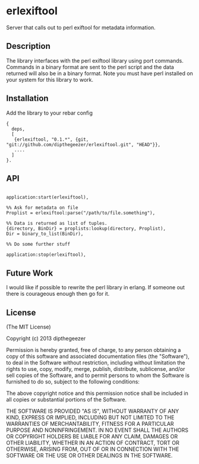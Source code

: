 erlexiftool
===========

Server that calls out to perl exiftool for metadata information.

## Description

The library interfaces with the perl exiftool library using port commands.
Commands in a binary format are sent to the perl script and the data returned
will also be in a binary format. Note you must have perl installed on your system
for this library to work.

## Installation

Add the library to your rebar config

```
{
  deps,
  [
   {erlexiftool, "0.1.*", {git, "git://github.com/dipthegeezer/erlexiftool.git", "HEAD"}},
   ....
  ]
}.

```

## API

```

application:start(erlexiftool),

%% Ask for metadata on file
Proplist = erlexiftool:parse("/path/to/file.something"),

%% Data is returned as list of tuples.
{directory, BinDir} = proplists:lookup(directory, Proplist),
Dir = binary_to_list(BinDir),

%% Do some further stuff

application:stop(erlexiftool),

```

## Future Work

I would like if possible to rewrite the perl library in erlang. If someone
out there is courageous enough then go for it.

## License

(The MIT License)

Copyright (c) 2013 dipthegeezer

Permission is hereby granted, free of charge, to any person obtaining
a copy of this software and associated documentation files (the
"Software"), to deal in the Software without restriction, including
without limitation the rights to use, copy, modify, merge, publish,
distribute, sublicense, and/or sell copies of the Software, and to
permit persons to whom the Software is furnished to do so, subject to
the following conditions:

The above copyright notice and this permission notice shall be
included in all copies or substantial portions of the Software.

THE SOFTWARE IS PROVIDED "AS IS", WITHOUT WARRANTY OF ANY KIND,
EXPRESS OR IMPLIED, INCLUDING BUT NOT LIMITED TO THE WARRANTIES OF
MERCHANTABILITY, FITNESS FOR A PARTICULAR PURPOSE AND
NONINFRINGEMENT. IN NO EVENT SHALL THE AUTHORS OR COPYRIGHT HOLDERS BE
LIABLE FOR ANY CLAIM, DAMAGES OR OTHER LIABILITY, WHETHER IN AN ACTION
OF CONTRACT, TORT OR OTHERWISE, ARISING FROM, OUT OF OR IN CONNECTION
WITH THE SOFTWARE OR THE USE OR OTHER DEALINGS IN THE SOFTWARE.